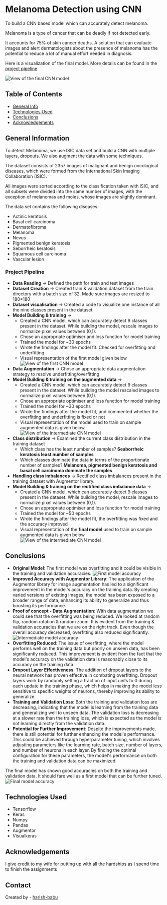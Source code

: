 # Melanoma Detection using CNN
To build a CNN based model which can accurately detect melanoma. 

Melanoma is a type of cancer that can be deadly if not detected early. 

It accounts for 75% of skin cancer deaths. A solution that can evaluate images and alert dermatologists about the presence of melanoma has the potential to reduce a lot of manual effort needed in diagnosis.

Here is a visualization of the final model.  More details can be found in the [project pipeline](#project-pipeline)

![View of the final CNN model](images/final-model-image.png)

## Table of Contents
* [General Info](#general-information)
* [Technologies Used](#technologies-used)
* [Conclusions](#conclusions)
* [Acknowledgements](#acknowledgements)

<!-- You can include any other section that is pertinent to your problem -->

## General Information
To detect Melanoma, we use ISIC data set and build a CNN with multiple layers, dropouts.  We also augment the data with some techniques.

The dataset consists of 2357 images of malignant and benign oncological diseases, which were formed from the International Skin Imaging Collaboration (ISIC). 

All images were sorted according to the classification taken with ISIC, and all subsets were divided into the same number of images, with the exception of melanomas and moles, whose images are slightly dominant.

The data set contains the following diseases:

- Actinic keratosis
- Basal cell carcinoma
- Dermatofibroma
- Melanoma
- Nevus
- Pigmented benign keratosis
- Seborrheic keratosis
- Squamous cell carcinoma
- Vascular lesion

### Project Pipeline

- **Data Reading** → Defined the path for train and test images
- **Dataset Creation** → Created train & validation dataset from the train directory with a batch size of 32. Made sure images are resized to 180*180
- **Dataset visualisation** → Created a code to visualize one instance of all the nine classes present in the dataset
- **Model Building & training** → 
   - Created a CNN model, which can accurately detect 9 classes present in the dataset. While building the model, rescale images to normalize pixel values between (0,1).
   - Chose an appropriate optimiser and loss function for model training
   - Trained the model for ~30 epochs
   - Wrote the findings after the model fit. Checked for overfitting and underfitting
   - Visual representation of the first model given below
![View of the first CNN model](images/first-model-image.png)
- **Data Augmentation** → Chose an appropriate data augmentation strategy to resolve underfitting/overfitting
- **Model Building & training on the augmented data** →
  - Created a CNN model, which can accurately detect 9 classes present in the dataset. While building the model rescaled images to normalize pixel values between (0,1).
  - Chose an appropriate optimiser and loss function for model training
  - Trained the model for ~30 epochs
  - Wrote the findings after the model fit, and commented whether the overfitting and underfitting is fixed or not
  - Visual representation of the model used to train on sample augmented data is given below
![View of the intermediate CNN model](images/data-augment-image.png)
- **Class distribution** → Examined the current class distribution in the training dataset 
   - Which class has the least number of samples? **Seaborrheic keratosis least number of samples**
   - Which classes dominate the data in terms of the proportionate number of samples? **Melanoma, pigmented benign keratosis and basal cell carcinoma dominate the samples**
- **Handling class imbalances** → Rectified class imbalances present in the training dataset with Augmentor library.
- **Model Building & training on the rectified class imbalance data** →
  - Created a CNN model, which can accurately detect 9 classes present in the dataset. While building the model, rescale images to normalize pixel values between (0,1).
  - Chose an appropriate optimiser and loss function for model training
  - Trained the model for ~50 epochs
  - Wrote the findings after the model fit, the overfitting was fixed and the accuracy improved
  - Visual representation of the **final model** used to train on sample augmented data is given below
![View of the intermediate CNN model](images/final-model-image.png)


## Conclusions
- **Original Model**: The first model was overfitting and it could be visible in the training and validation accuracies.
![First model accuracy](images/first-model-accuracy.png)
- **Improved Accuracy with Augmentor Library**: The application of the Augmentor library for image augmentation has led to a significant improvement in the model's accuracy on the training data. By creating varied versions of existing images, the model has been exposed to a broader range of data, enhancing its ability to generalize and thus boosting its performance.
- **Proof of concept - Data Augmentation**: With data augmentation we could see that the overfitting was being reduced.  We looked at random flip, random rotation & random zoom.  It is evident from the training & validation accuracies that we are on the right track.  Even though the overall accuracy decreased, overfitting also reduced significantly.
![Intermediate model accuracy](images/intermediate-model-output.png)
- **Overfitting Reduced**: The issue of overfitting, where the model performs well on the training data but poorly on unseen data, has been significantly reduced. This improvement is evident from the fact that the model's accuracy on the validation data is reasonably close to its accuracy on the training data.
- **Dropout Layer Effectiveness**: The addition of dropout layers to the neural network has proven effective in combating overfitting. Dropout layers work by randomly setting a fraction of input units to 0 during each update in the training phase, which helps in making the model less sensitive to specific weights of neurons, thereby improving its ability to generalize.
- **Training and Validation Loss**: Both the training and validation loss are decreasing, indicating that the model is learning from the training data and generalizing well to unseen data. The validation loss is decreasing at a slower rate than the training loss, which is expected as the model is not learning directly from the validation data.
- **Potential for Further Improvement**: Despite the improvements made, there is still potential for further enhancing the model's performance. This could be achieved through hyperparameter tuning, which involves adjusting parameters like the learning rate, batch size, number of layers, and number of neurons in each layer. By finding the optimal configuration for these parameters, the model's performance on both the training and validation data can be maximized.



The final model has shown good accuracies on both the training and validation data.  It should fare well as a first model that can be further tuned.
![Final model accuracy](images/final-training-accuracy.png)

## Technologies Used
- Tensorflow
- Keras
- Numpy
- Pandas
- Augmentor
- Visualkeras


## Acknowledgements
I give credit to my wife for putting up with all the hardships as I spend time to finish the assignments

## Contact
Created by - [harish-babu](https://github.com/harish-babu)


